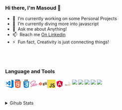### Hi there, I'm Masoud 👋

- 🔭  &nbsp;I’m currently working on some Personal Projects
- 🌱  &nbsp;I’m currently diving more into javascript 
- 💬  &nbsp;Ask me about Anything!
- 📫  &nbsp;Reach me <a href="https://www.linkedin.com/in/masoud-soleymani/" alt="Linkedin target=”_blank”">On Linkedin</a>
- ⚡  &nbsp;Fun fact, Creativity is just connecting things!

<br>
<br> 

### Language and Tools 
<img align="left" alt="Visual Studio Code" width="27px" src="https://raw.githubusercontent.com/github/explore/80688e429a7d4ef2fca1e82350fe8e3517d3494d/topics/visual-studio-code/visual-studio-code.png">
<img align="left" alt="Visual Studio Code" width="27px" src="https://raw.githubusercontent.com/github/explore/80688e429a7d4ef2fca1e82350fe8e3517d3494d/topics/html/html.png">
<img align="left" alt="Visual Studio Code" width="27px" src="https://raw.githubusercontent.com/github/explore/80688e429a7d4ef2fca1e82350fe8e3517d3494d/topics/css/css.png">
<img align="left" alt="Visual Studio Code" width="27px" src="https://raw.githubusercontent.com/github/explore/80688e429a7d4ef2fca1e82350fe8e3517d3494d/topics/sass/sass.png">
<img align="left" alt="Visual Studio Code" width="27px" src="https://raw.githubusercontent.com/github/explore/80688e429a7d4ef2fca1e82350fe8e3517d3494d/topics/git/git.png">
<img align="left" alt="Visual Studio Code" width="27px" src="https://raw.githubusercontent.com/github/explore/80688e429a7d4ef2fca1e82350fe8e3517d3494d/topics/javascript/javascript.png">
<img align="left" alt="Visual Studio Code" width="27px" src="https://raw.githubusercontent.com/github/explore/80688e429a7d4ef2fca1e82350fe8e3517d3494d/topics/angular/angular.png" >
<img align="left" alt="Visual Studio Code" width="27px" src="https://raw.githubusercontent.com/github/explore/80688e429a7d4ef2fca1e82350fe8e3517d3494d/topics/mysql/mysql.png">

<a href="https://www.behance.net" alt="Behance" target=”_blank”> <img src="https://github.com/imdhruv99/imdhruv99/blob/master/readme/behance.png"></a>
<a href="https://dribbble.com" alt="Dribble" target=”_blank”> <img src="https://github.com/imdhruv99/imdhruv99/blob/master/readme/dribbble.png"></a>
<a href="https://github.com" alt="GitHub" target=”_blank”> <img src="https://github.com/imdhruv99/imdhruv99/blob/master/readme/github.png"></a>
<a href="https://dev.to/masoudsoleymani" alt="Dev" target=”_blank”> <img src="https://github.com/imdhruv99/imdhruv99/blob/master/readme/dev.png"></a>
<a href="https://medium.com" alt="Medium" target=”_blank”> <img src="https://github.com/imdhruv99/imdhruv99/blob/master/readme/medium.png"></a>

<br>
<br>


 <details>
 <summary>Gihub Stats</summary>
 <img align="left" alt="masoudsoleymani Github Stats" src="https://github-readme-stats.vercel.app/api?username=masoudsoleymani&show_icons=true&hide_border">
 </details>


